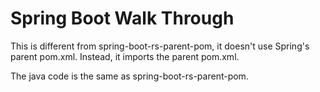 # Spring Boot Walk Through 

This is different from spring-boot-rs-parent-pom, it doesn't use Spring's
parent pom.xml. Instead, it imports the parent pom.xml.

The java code is the same as spring-boot-rs-parent-pom.
